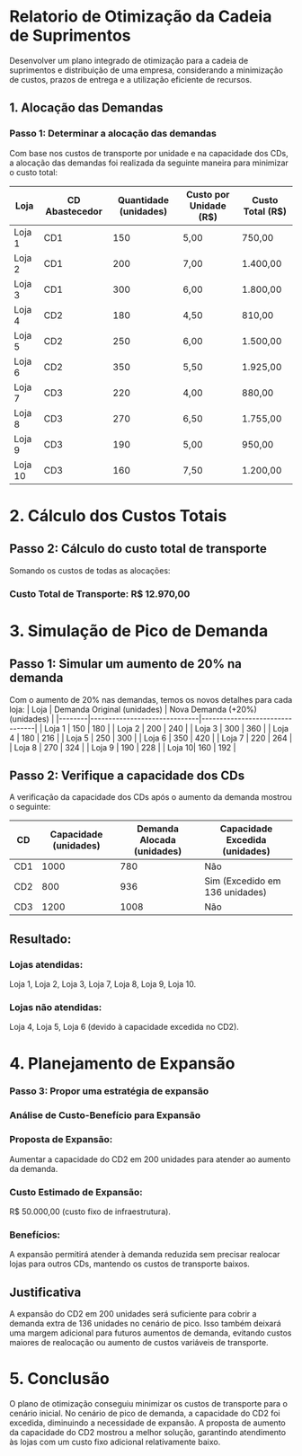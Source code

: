 # Relatorio de Otimização da Cadeia de Suprimentos
Desenvolver um plano integrado de otimização para a cadeia de suprimentos e distribuição de uma empresa, considerando a minimização de custos, prazos de entrega e a utilização eficiente de recursos.

## 1. Alocação das Demandas
### Passo 1: Determinar a alocação das demandas
Com base nos custos de transporte por unidade e na capacidade dos CDs, a alocação das demandas foi realizada da seguinte maneira para minimizar o custo total:

Loja   | CD Abastecedor | Quantidade (unidades) | Custo por Unidade (R$) | Custo Total (R$) |
|--------|----------------|------------------------|------------------------|------------------|
| Loja 1 | CD1            | 150                    | 5,00                   | 750,00           |
| Loja 2 | CD1            | 200                    | 7,00                   | 1.400,00         |
| Loja 3 | CD1            | 300                    | 6,00                   | 1.800,00         |
| Loja 4 | CD2            | 180                    | 4,50                   | 810,00           |
| Loja 5 | CD2            | 250                    | 6,00                   | 1.500,00         |
| Loja 6 | CD2            | 350                    | 5,50                   | 1.925,00         |
| Loja 7 | CD3            | 220                    | 4,00                   | 880,00           |
| Loja 8 | CD3            | 270                    | 6,50                   | 1.755,00         |
| Loja 9 | CD3            | 190                    | 5,00                   | 950,00           |
| Loja 10| CD3            | 160                    | 7,50                   | 1.200,00         |


# 2. Cálculo dos Custos Totais
## Passo 2: Cálculo do custo total de transporte
Somando os custos de todas as alocações:

### Custo Total de Transporte:  R$ 12.970,00

# 3. Simulação de Pico de Demanda
## Passo 1: Simular um aumento de 20% na demanda
Com o aumento de 20% nas demandas, temos os novos detalhes para cada loja:
| Loja   | Demanda Original (unidades) | Nova Demanda (+20%) (unidades) |
|--------|------------------------------|--------------------------------|
| Loja 1 | 150                          | 180                            |
| Loja 2 | 200                          | 240                            |
| Loja 3 | 300                          | 360                            |
| Loja 4 | 180                          | 216                            |
| Loja 5 | 250                          | 300                            |
| Loja 6 | 350                          | 420                            |
| Loja 7 | 220                          | 264                            |
| Loja 8 | 270                          | 324                            |
| Loja 9 | 190                          | 228                            |
| Loja 10| 160                          | 192                            |


## Passo 2: Verifique a capacidade dos CDs
A verificação da capacidade dos CDs após o aumento da demanda mostrou o seguinte:

 CD  | Capacidade (unidades) | Demanda Alocada (unidades) | Capacidade Excedida (unidades)           |
|-----|------------------------|----------------------------|------------------------------------------|
| CD1 | 1000                   | 780                        | Não                                      |
| CD2 | 800                    | 936                        | Sim (Excedido em 136 unidades)           |
| CD3 | 1200                   | 1008                       | Não                     


## Resultado:
### Lojas atendidas: 
Loja 1, Loja 2, Loja 3, Loja 7, Loja 8, Loja 9, Loja 10.
### Lojas não atendidas:
Loja 4, Loja 5, Loja 6 (devido à capacidade excedida no CD2).


# 4. Planejamento de Expansão

### Passo 3: Propor uma estratégia de expansão

### Análise de Custo-Benefício para Expansão
### Proposta de Expansão:
Aumentar a capacidade do CD2 em 200 unidades para atender ao aumento da demanda.
### Custo Estimado de Expansão: 
R$ 50.000,00 (custo fixo de infraestrutura).
### Benefícios:  
A expansão permitirá atender à demanda reduzida sem precisar realocar lojas para outros CDs, mantendo os custos de transporte baixos.

## Justificativa
A expansão do CD2 em 200 unidades será suficiente para cobrir a demanda extra de 136 unidades no cenário de pico. Isso também deixará uma margem adicional para futuros aumentos de demanda, evitando custos maiores de realocação ou aumento de custos variáveis ​​de transporte.

# 5. Conclusão
O plano de otimização conseguiu minimizar os custos de transporte para o cenário inicial. No cenário de pico de demanda, a capacidade do CD2 foi excedida, diminuindo a necessidade de expansão. A proposta de aumento da capacidade do CD2 mostrou a melhor solução, garantindo atendimento às lojas com um custo fixo adicional relativamente baixo.
